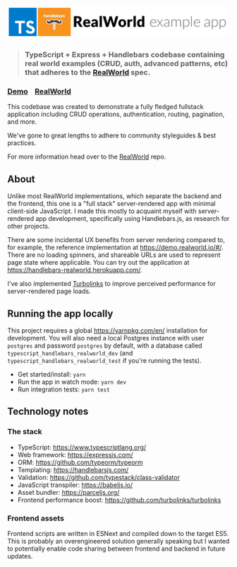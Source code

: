 # ![RealWorld Example App](logo.png)

> ### TypeScript + Express + Handlebars codebase containing real world examples (CRUD, auth, advanced patterns, etc) that adheres to the [RealWorld](https://github.com/gothinkster/realworld) spec.

### [Demo](https://handlebars-realworld.herokuapp.com/)&nbsp;&nbsp;&nbsp;&nbsp;[RealWorld](https://github.com/gothinkster/realworld)

This codebase was created to demonstrate a fully fledged fullstack application including CRUD operations, authentication, routing, pagination, and more.

We've gone to great lengths to adhere to community styleguides & best practices.

For more information head over to the [RealWorld](https://github.com/gothinkster/realworld) repo.

## About

Unlike most RealWorld implementations, which separate the backend and the
frontend, this one is a "full stack" server-rendered app with minimal
client-side JavaScript. I made this mostly to acquaint myself with
server-rendered app development, specifically using Handlebars.js, as research
for other projects.

There are some incidental UX benefits from server rendering compared to, for
example, the reference implementation at https://demo.realworld.io/#/. There are
no loading spinners, and shareable URLs are used to represent page state where
applicable. You can try out the application at
https://handlebars-realworld.herokuapp.com/.

I've also implemented [Turbolinks](https://github.com/turbolinks/turbolinks) to
improve perceived performance for server-rendered page loads.

## Running the app locally

This project requires a global https://yarnpkg.com/en/ installation for
development. You will also need a local Postgres instance with user `postgres`
and password `postgres` by default, with a database called
`typescript_handlebars_realworld_dev` (and
`typescript_handlebars_realworld_test` if you're running the tests).

- Get started/install: `yarn`
- Run the app in watch mode: `yarn dev`
- Run integration tests: `yarn test`

## Technology notes

### The stack

- TypeScript: https://www.typescriptlang.org/
- Web framework: https://expressjs.com/
- ORM: https://github.com/typeorm/typeorm
- Templating: https://handlebarsjs.com/
- Validation: https://github.com/typestack/class-validator
- JavaScript transpiler: https://babeljs.io/
- Asset bundler: https://parceljs.org/
- Frontend performance boost: https://github.com/turbolinks/turbolinks

### Frontend assets

Frontend scripts are written in ESNext and compiled down to the target ES5. This is probably an overengineered solution generally
speaking but I wanted to potentially enable code sharing between frontend and backend in future updates.

